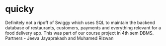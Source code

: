 # quicky
Definitely not a ripoff of Swiggy which uses SQL to maintain the backend database of restaurants, customers, payments and everything relevant for a food delivery app. This was part of our course project in 4th sem DBMS. Partners - Jeeva Jayaprakash and Muhamed Rizwan

